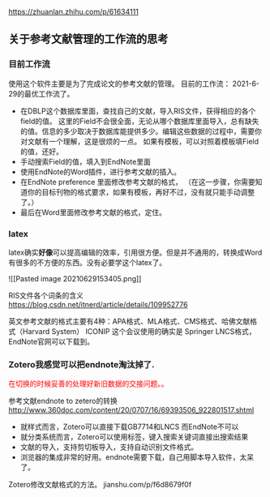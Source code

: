https://zhuanlan.zhihu.com/p/61634111


## 关于参考文献管理的工作流的思考
### 目前工作流
使用这个软件主要是为了完成论文的参考文献的管理。
目前的工作流： 2021-6-29的最优工作流了。

- 在DBLP这个数据库里面，查找自己的文献，导入RIS文件，获得相应的各个field的值。
		这里的Field不会很全面，无论从哪个数据库里面导入，总有缺失的值。信息的多少取决于数据库能提供多少。编辑这些数据的过程中，需要你对文献有一个理解，这是很烦的一点。
		如果有模板，可以对照着模板填Field的值，还好。
- 手动搜索Field的值，填入到EndNote里面
- 使用EndNote的Word插件，进行参考文献的插入。
- 在EndNote preference 里面修改参考文献的格式，
	（在这一步骤，你需要知道你的目标刊物的格式要求，如果有模板，再好不过，没有就只能手动调整了。）
- 最后在Word里面修改参考文献的格式，定住。

### latex
latex确实**好像**可以提高编辑的效率，引用很方便。但是并不通用的，转换成Word有很多的不方便的东西。没有必要学这个latex了。

![[Pasted image 20210629153405.png]]

RIS文件各个词条的含义
https://blog.csdn.net/itnerd/article/details/109952776

英文参考文献的格式主要有4种：APA格式、MLA格式、CMS格式、哈佛文献格式（Harvard System）
ICONIP 这个会议使用的确实是 Springer LNCS格式，EndNote官网可以下载到。



###  Zotero我感觉可以把endnote淘汰掉了.
<font color = 'red'> 在切换的时候妥善的处理好新旧数据的交接问题。。</font>


参考文献endnote to zetero的转换
http://www.360doc.com/content/20/0707/16/69393506_922801517.shtml

- 就样式而言，Zotero可以直接下载GB7714和LNCS 而EndNote不可以
- 就分类系统而言，Zotero可以使用标签，键入搜索关键词直接出搜索结果
- 文献的导入，支持剪切板导入，支持自动识别文件格式。
- 浏览器的集成非常的好用。endnote需要下载，自己用脚本导入软件，太呆了。

Zotero修改文献格式的方法。
jianshu.com/p/f6d8679f0f